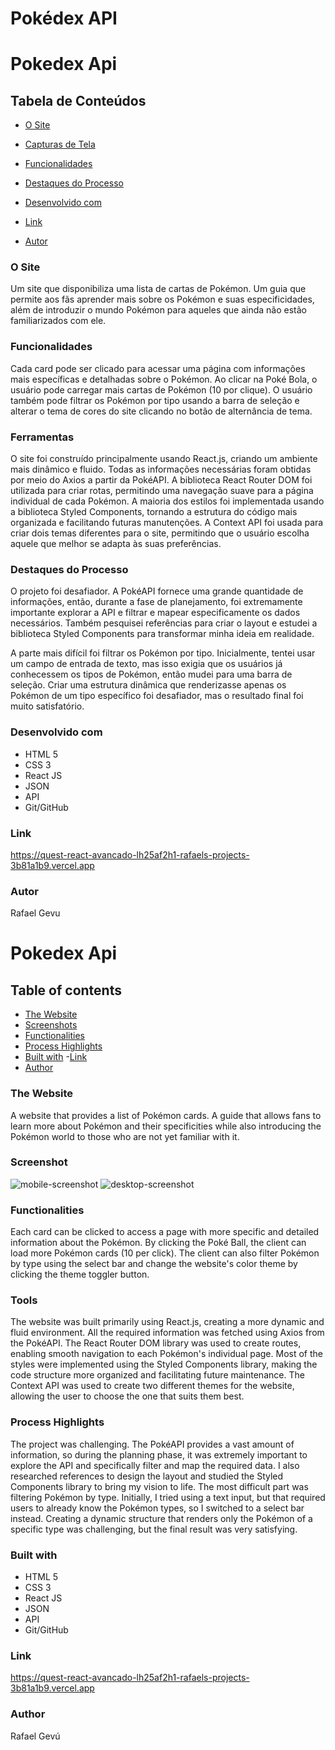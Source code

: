 # Pokédex API
# Pokedex Api

## Tabela de Conteúdos
 - [O Site](#O-site)
 - [Capturas de Tela](#Capturas-de-tela)
 - [Funcionalidades](#functionalidades)
 - [Destaques do Processo](#Destaques-do-processo)

 - [Desenvolvido com](#Desenvolvido-com)
 - [Link](#Link)
 - [Autor](#Link)

### O Site
Um site que disponibiliza uma lista de cartas de Pokémon. Um guia que permite aos fãs aprender mais sobre os Pokémon e suas especificidades, além de introduzir o mundo Pokémon para aqueles que ainda não estão familiarizados com ele.

### Funcionalidades
Cada card pode ser clicado para acessar uma página com informações mais específicas e detalhadas sobre o Pokémon. Ao clicar na Poké Bola, o usuário pode carregar mais cartas de Pokémon (10 por clique). O usuário também pode filtrar os Pokémon por tipo usando a barra de seleção e alterar o tema de cores do site clicando no botão de alternância de tema.

### Ferramentas
O site foi construído principalmente usando React.js, criando um ambiente mais dinâmico e fluido. Todas as informações necessárias foram obtidas por meio do Axios a partir da PokéAPI. A biblioteca React Router DOM foi utilizada para criar rotas, permitindo uma navegação suave para a página individual de cada Pokémon. A maioria dos estilos foi implementada usando a biblioteca Styled Components, tornando a estrutura do código mais organizada e facilitando futuras manutenções. A Context API foi usada para criar dois temas diferentes para o site, permitindo que o usuário escolha aquele que melhor se adapta às suas preferências.

### Destaques do Processo
O projeto foi desafiador. A PokéAPI fornece uma grande quantidade de informações, então, durante a fase de planejamento, foi extremamente importante explorar a API e filtrar e mapear especificamente os dados necessários. Também pesquisei referências para criar o layout e estudei a biblioteca Styled Components para transformar minha ideia em realidade.

A parte mais difícil foi filtrar os Pokémon por tipo. Inicialmente, tentei usar um campo de entrada de texto, mas isso exigia que os usuários já conhecessem os tipos de Pokémon, então mudei para uma barra de seleção. Criar uma estrutura dinâmica que renderizasse apenas os Pokémon de um tipo específico foi desafiador, mas o resultado final foi muito satisfatório.

### Desenvolvido com
- HTML 5
- CSS 3
- React JS
- JSON
- API
- Git/GitHub


### Link
https://quest-react-avancado-lh25af2h1-rafaels-projects-3b81a1b9.vercel.app

### Autor
Rafael Gevu

# Pokedex Api
## Table of contents
  - [The Website](#The-Website)
  - [Screenshots](#screenshots)
  - [Functionalities](#Functionalities)
  - [Process Highlights](#Process-Highlights)
  - [Built with](#built-with)
  -[Link](#Link)
  - [Author](#author)
  
### The Website
A website that provides a list of Pokémon cards. A guide that allows fans to learn more about Pokémon and their specificities while also introducing the Pokémon world to those who are not yet familiar with it.

### Screenshot
<img src="./src/images/mobile-screenshot.png" alt= "mobile-screenshot">
<img src="./src/images/desktop-screenshot.png" alt="desktop-screenshot">

### Functionalities
 Each card can be clicked to access a page with more specific and detailed information about the Pokémon. By clicking the Poké Ball, the client can load more Pokémon cards (10 per click). The client can also filter Pokémon by type using the select bar and change the website's color theme by clicking the theme toggler button.

### Tools
The website was built primarily using React.js, creating a more dynamic and fluid environment. All the required information was fetched using Axios from the PokéAPI. The React Router DOM library was used to create routes, enabling smooth navigation to each Pokémon's individual page. Most of the styles were implemented using the Styled Components library, making the code structure more organized and facilitating future maintenance. The Context API was used to create two different themes for the website, allowing the user to choose the one that suits them best.

### Process Highlights
The project was challenging. The PokéAPI provides a vast amount of information, so during the planning phase, it was extremely important to explore the API and specifically filter and map the required data. I also researched references to design the layout and studied the Styled Components library to bring my vision to life.
The most difficult part was filtering Pokémon by type. Initially, I tried using a text input, but that required users to already know the Pokémon types, so I switched to a select bar instead. Creating a dynamic structure that renders only the Pokémon of a specific type was challenging, but the final result was very satisfying.

### Built with
- HTML 5
- CSS 3
- React JS
- JSON
- API
- Git/GitHub

### Link
https://quest-react-avancado-lh25af2h1-rafaels-projects-3b81a1b9.vercel.app

### Author
Rafael Gevú
